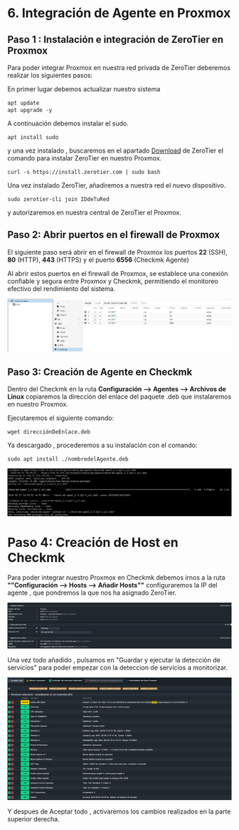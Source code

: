 # 6. Integración de Agente en Proxmox

## Paso 1 : Instalación e integración de ZeroTier en Proxmox
Para poder integrar Proxmox en nuestra red privada de ZeroTier deberemos realizar los siguientes pasos:

En primer lugar debemos actualizar nuestro sistema
````
apt update
apt upgrade -y
````
A continuación debemos instalar el sudo.

````
apt install sudo
````
y una vez instalado , buscaremos en el apartado [Download](https://www.zerotier.com/download/) de ZeroTier el comando para instalar ZeroTier en nuestro Proxmox.

````
curl -s https://install.zerotier.com | sudo bash
````
Una vez instalado ZeroTier, añadiremos a nuestra red el nuevo dispositivo.

````
sudo zerotier-cli join IDdeTuRed
````
y autorizaremos en nuestra central de ZeroTier el Proxmox.

## Paso 2: Abrir puertos en el firewall de Proxmox

El siguiente paso será abrir en el firewall de Proxmox los puertos **22** (SSH), **80** (HTTP), **443** (HTTPS) y el puerto **6556** (Checkmk Agente)

Al abrir estos puertos en el firewall de Proxmox, se establece una conexión confiable y segura entre Proxmox y Checkmk, permitiendo el monitoreo efectivo del rendimiento del sistema.

![image](/img/capturas/firewallProx.png)

## Paso 3: Creación de Agente en Checkmk

Dentro del Checkmk en la ruta **Configuración --> Agentes --> Archivos de Linux** copiaremos la dirección del enlace del paquete .deb que instalaremos en nuestro Proxmox.

Ejecutaremos el siguiente comando:

````
wget direcciónDeEnlace.deb
````


Ya descargado , procederemos a su instalación con el comando:

````
sudo apt install ./nombredelAgente.deb
````
![image](/img/capturas/agenteProxmo.png)


# Paso 4: Creación de Host en Checkmk
Para poder integrar nuestro Proxmox en Checkmk debemos irnos a la ruta **""Configuración --> Hosts --> Añadir Hosts""** configuraremos la IP del agente , que pondremos la que nos ha asignado ZeroTier.

![image](/img/capturas/HProxmo.png)

Una vez todo añadido , pulsamos en "Guardar y ejecutar la detección de servicios" para poder empezar con la deteccion de servicios a monitorizar.

![image](/img/capturas/Sproxmo.png)

Y despues de Aceptar todo , activaremos los cambios realizados en la parte superior derecha.


